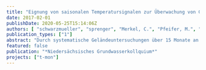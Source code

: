 ```yaml
---
title: "Eignung von saisonalen Temperatursignalen zur Überwachung von Grundwasserfließzeiten bei der Uferfiltration und Grundwasseranreicherung in Berlin"
date: 2017-02-01
publishDate: 2020-05-25T15:14:06Z
authors: [ "schwarzmueller", "sprenger", "Merkel, C.", "Pfeifer, M.", "Schimmelpfennig, S.", "Sperlich, A.", "Grützmacher, G." ]
publication_types: ["1"]
abstract: "Durch systematische Geländeuntersuchungen über 15 Monate an zwei Brunnengalerien der Berliner Wasserbetriebe wurde untersucht, ob und inwieweit kontinuierliche Temperaturmessungen entlang der Fließstrecke des Grundwassers geeignet sind, die Aufenthaltszeit so zuverlässig zu bestimmen, dass ein kritisches Unterschreiten der 50-Tage-Linie erkannt und entsprechende betriebliche Gegenmaßnahmen im Routinebetrieb eingeleitet werden können. Die Temperaturmessung erfolgte kontinuierlich mittels Datenloggern in Entnahmebrunnen und Grundwassermessstellen und zusätzlich manuell bei wöchentlichen Probenahmen. Zeitreihen konservativer Tracer (Chlorid, Bromid, d18O und d2H) dienten der Validierung der aus den Temperaturmessungen bestimmten thermischen Retardations- und Dispersionskoeffizienten. Trotz signifikanter Unterschiede zwischen den beiden untersuchten Standorten erwiesen sich die Temperaturmessungen als geeignetes Instrument zur Bestimmung der Verweilzeiten. Aus den untersuchten Tracern konnten darüber hinaus Aussagen zum Mischungsverhältnis von angereichertem und autochthonem Grundwasser abgeleitet werden."
featured: false
publication: "*Niedersächsisches Grundwasserkollquium*"
projects: ["t-mon"]
---
```


